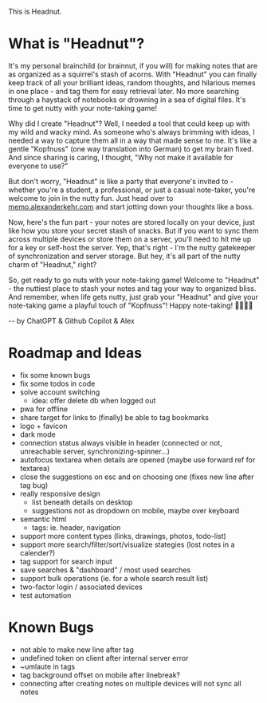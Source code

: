 This is Headnut.

# What is "Headnut"?

It's my personal brainchild (or brainnut, if you will) for making notes that are as organized as a squirrel's stash of acorns. With "Headnut" you can finally keep track of all your brilliant ideas, random thoughts, and hilarious memes in one place - and tag them for easy retrieval later. No more searching through a haystack of notebooks or drowning in a sea of digital files. It's time to get nutty with your note-taking game!

Why did I create "Headnut"? Well, I needed a tool that could keep up with my wild and wacky mind. As someone who's always brimming with ideas, I needed a way to capture them all in a way that made sense to me. It's like a gentle "Kopfnuss" (one way translation into German) to get my brain fixed. And since sharing is caring, I thought, "Why not make it available for everyone to use?"

But don't worry, "Headnut" is like a party that everyone's invited to - whether you're a student, a professional, or just a casual note-taker, you're welcome to join in the nutty fun. Just head over to [memo.alexanderkehr.com](https://memo.alexanderkehr.com) and start jotting down your thoughts like a boss.

Now, here's the fun part - your notes are stored locally on your device, just like how you store your secret stash of snacks. But if you want to sync them across multiple devices or store them on a server, you'll need to hit me up for a key or self-host the server. Yep, that's right - I'm the nutty gatekeeper of synchronization and server storage. But hey, it's all part of the nutty charm of "Headnut," right?

So, get ready to go nuts with your note-taking game! Welcome to "Headnut" - the nuttiest place to stash your notes and tag your way to organized bliss. And remember, when life gets nutty, just grab your "Headnut" and give your note-taking game a playful touch of "Kopfnuss"! Happy note-taking! 🌰🥜📝💥

-- by ChatGPT & Github Copilot & Alex

# Roadmap and Ideas

- fix some known bugs
- fix some todos in code
- solve account switching
  - idea: offer delete db when logged out
- pwa for offline
- share target for links to (finally) be able to tag bookmarks
- logo + favicon
- dark mode
- connection status always visible in header (connected or not, unreachable server, synchronizing-spinner...)
- autofocus textarea when details are opened (maybe use forward ref for textarea)
- close the suggestions on esc and on choosing one (fixes new line after tag bug)
- really responsive design
  - list beneath details on desktop
  - suggestions not as dropdown on mobile, maybe over keyboard
- semantic html
  - tags: ie. header, navigation
- support more content types (links, drawings, photos, todo-list)
- support more search/filter/sort/visualize stategies (lost notes in a calender?)
- tag support for search input
- save searches & "dashboard" / most used searches
- support bulk operations (ie. for a whole search result list)
- two-factor login / associated devices
- test automation

# Known Bugs

- not able to make new line after tag
- undefined token on client after internal server error
- ~umlaute in tags
- tag background offset on mobile after linebreak?
- connecting after creating notes on multiple devices will not sync all notes
